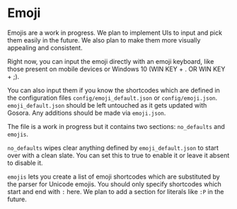 # Emoji

Emojis are a work in progress. We plan to implement UIs to input and pick them easily in the future. We also plan to make them more visually appealing and consistent.

Right now, you can input the emoji directly with an emoji keyboard, like those present on mobile devices or Windows 10 (WIN KEY + . OR WIN KEY + ;).

You can also input them if you know the shortcodes which are defined in the configuration files `config/emoji_default.json` or `config/emoji.json`. `emoji_default.json` should be left untouched as it gets updated with Gosora. Any additions should be made via `emoji.json`.

The file is a work in progress but it contains two sections: `no_defaults` and `emojis`.

`no_defaults` wipes clear anything defined by `emoji_default.json` to start over with a clean slate. You can set this to true to enable it or leave it absent to disable it.

`emojis` lets you create a list of emoji shortcodes which are substituted by the parser for Unicode emojis. You should only specify shortcodes which start and end with `:` here. We plan to add a section for literals like `:P` in the future.